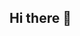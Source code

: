 ## Hi there 👋

<!--
<a href="https://github.com/osoohynn"><img align="center" style="height:180px" src="https://github-readme-stats.vercel.app/api?username=osoohynn&show_icons=true&include_all_commits=true&theme=nord&hide_border=true" alt="권수현's github stats" /></a>

<a href="https://github.com/osoohynn"><img align="center" style="height:180px" src="https://github-readme-stats.vercel.app/api/top-langs/?username=osoohynn&layout=compact&theme=nord&hide_border=true" /></a>
-->

<!--
**osoohynn/osoohynn** is a ✨ _special_ ✨ repository because its `README.md` (this file) appears on your GitHub profile.

Here are some ideas to get you started:

- 🔭 I’m currently working on ...
- 🌱 I’m currently learning ...
- 👯 I’m looking to collaborate on ...
- 🤔 I’m looking for help with ...
- 💬 Ask me about ...
- 📫 How to reach me: ...
- 😄 Pronouns: ...
- ⚡ Fun fact: ...
-->
